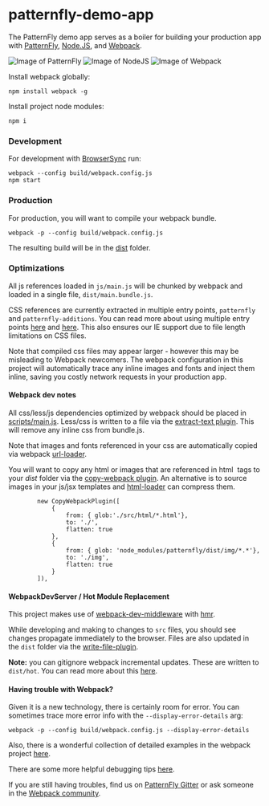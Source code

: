 # patternfly-demo-app

The PatternFly demo app serves as a boiler for building your production app with [PatternFly](http://patternfly.org/), [Node.JS](https://nodejs.org/en/), and [Webpack](https://webpack.github.io/).

![Image of PatternFly](https://avatars2.githubusercontent.com/u/6391110?v=3&s=400)
![Image of NodeJS](http://www.devsensation.es/sites/default/files/styles/large/public/field/image/nodejs-logo.png?itok=URP6hUpT)
![Image of Webpack](https://avatars0.githubusercontent.com/webpack?&s=256)

Install webpack globally:

```
npm install webpack -g
```

Install project node modules:
```
npm i
```

### Development
For development with [BrowserSync](https://www.browsersync.io/) run:
```
webpack --config build/webpack.config.js
npm start
```

### Production
For production, you will want to compile your webpack bundle.
```
webpack -p --config build/webpack.config.js
```

The resulting build will be in the [dist](dist) folder.

### Optimizations
All js references loaded in `js/main.js` will be chunked by webpack and loaded in a single file, `dist/main.bundle.js`. 

CSS references are currently extracted in multiple entry points, `patternfly` and `patternfly-additions`. You can read more about using multiple entry points [here](https://webpack.github.io/docs/multiple-entry-points.html) and [here](https://github.com/webpack/webpack/tree/master/examples/multiple-entry-points-commons-chunk-css-bundle).
This also ensures our IE support due to file length limitations on CSS files.

Note that compiled css files may appear larger - however this may be misleading to Webpack newcomers. The webpack configuration in this project will automatically
trace any inline images and fonts and inject them inline, saving you costly network requests in your production app. 

#### Webpack dev notes
All css/less/js dependencies optimized by webpack should be placed in [scripts/main.js](scripts/main.js). Less/css is written to a file
via the [extract-text plugin](https://github.com/webpack/extract-text-webpack-plugin). This will remove any inline css from bundle.js.

Note that images and fonts referenced in your css are automatically copied via webpack [url-loader](https://github.com/webpack/url-loader).

You will want to copy any html or images that are referenced in html *<img>* tags to your *dist* folder via the [copy-webpack plugin](https://github.com/kevlened/copy-webpack-plugin). An
alternative is to source images in your js/jsx templates and [html-loader](https://github.com/webpack/html-loader) can compress them.

```
        new CopyWebpackPlugin([
            {
                from: { glob:'./src/html/*.html'},
                to: './',
                flatten: true
            },
            {
                from: { glob: 'node_modules/patternfly/dist/img/*.*'},
                to: './img',
                flatten: true
            }
        ]),
```

#### WebpackDevServer / Hot Module Replacement
This project makes use of [webpack-dev-middleware](https://github.com/webpack/webpack-dev-middleware) with [hmr](https://webpack.github.io/docs/hot-module-replacement.html).

While developing and making to changes to `src` files, you should see changes propagate immediately to the browser. Files are also updated in the `dist` folder via the [write-file-plugin](write-file-webpack-plugin).

**Note:** you can gitignore webpack incremental updates. These are written to `dist/hot`. You can read more about this [here](http://code.fitness/post/2016/02/webpack-public-path-and-hot-reload.html).

#### Having trouble with Webpack?
Given it is a new technology, there is certainly room for error. You can sometimes trace more error info with the `--display-error-details` arg:
```
webpack -p --config build/webpack.config.js --display-error-details
```

Also, there is a wonderful collection of detailed examples in the webpack project [here](https://github.com/webpack/webpack/tree/master/examples). 

There are some more helpful debugging tips [here](http://webpack.github.io/docs/troubleshooting.html). 

If you are still having troubles, find us on [PatternFly Gitter](https://gitter.im/patternfly/patternfly) or ask someone in the [Webpack community](https://gitter.im/webpack/webpack).